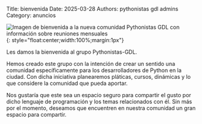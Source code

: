 Title: bienvenida
Date: 2025-03-28
Authors: pythonistas gdl admins
Category: anuncios

![Imagen de bienvenida a la nueva comunidad Pythonistas GDL con información sobre reuniones mensuales]({static}/images/bienvenida.jpeg){: style="float:center;width:100%;margin:1px"}


Les damos la bienvenida al grupo Pythonistas-GDL.

Hemos creado este grupo con la intención de crear un sentido una comunidad específicamente para los desarrolladores de Python en la ciudad.
Con dicha iniciativa planearemos pláticas, cursos, dinámicas y lo que considere la comunidad que pueda aportar.

Nos gustaría que este sea un espacio seguro para compartir el gusto por dicho lenguaje de programación y los temas relacionados con él.
Sin más por el momento, deseamos que encuentren en nuestra comunidad un gran espacio para compartir.


